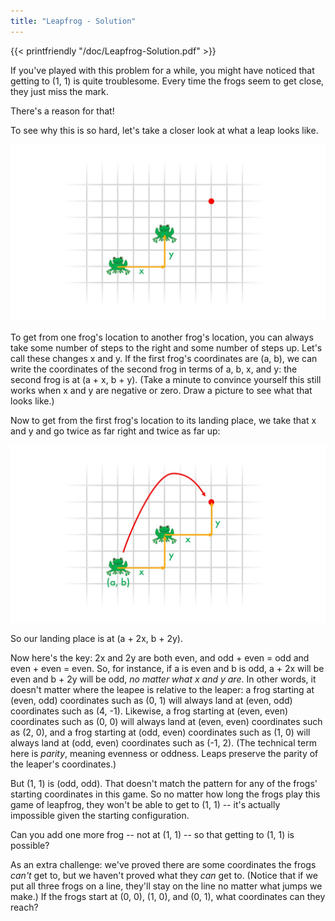 ```yaml
---
title: "Leapfrog - Solution"
---
```



{{< printfriendly "/doc/Leapfrog-Solution.pdf" >}}

If you've played with this problem for a while, you might have noticed that getting to (1, 1) is quite troublesome. Every time the frogs seem to get close, they just miss the mark.

There's a reason for that!

To see why this is so hard, let's take a closer look at what a leap looks like.

![Leap Analysis 1](/img/Leap-Analysis-1.jpg)

To get from one frog's location to another frog's location, you can always take some number of steps to the right and some number of steps up. Let's call these changes x and y. If the first frog's coordinates are (a, b), we can write the coordinates of the second frog in terms of a, b, x, and y: the second frog is at (a + x, b + y). (Take a minute to convince yourself this still works when x and y are negative or zero. Draw a picture to see what that looks like.)

Now to get from the first frog's location to its landing place, we take that x and y and go twice as far right and twice as far up:

![Leap Analysis 2](/img/Leap-Analysis-2.jpg)

So our landing place is at (a + 2x, b + 2y).

Now here's the key: 2x and 2y are both even, and odd + even = odd and even + even = even. So, for instance, if a is even and b is odd, a + 2x will be even and b + 2y will be odd, *no matter what x and y are*. In other words, it doesn't matter where the leapee is relative to the leaper: a frog starting at (even, odd) coordinates such as (0, 1) will always land at (even, odd) coordinates such as (4, -1). Likewise, a frog starting at (even, even) coordinates such as (0, 0) will always land at (even, even) coordinates such as (2, 0), and a frog starting at (odd, even) coordinates such as (1, 0) will always land at (odd, even) coordinates such as (-1, 2). (The technical term here is *parity*, meaning evenness or oddness. Leaps preserve the parity of the leaper's coordinates.)

But (1, 1) is (odd, odd). That doesn't match the pattern for any of the frogs' starting coordinates in this game. So no matter how long the frogs play this game of leapfrog, they won't be able to get to (1, 1) -- it's actually impossible given the starting configuration.

Can you add one more frog -- not at (1, 1) -- so that getting to (1, 1) is possible?

As an extra challenge: we've proved there are some coordinates the frogs *can't* get to, but we haven't proved what they *can* get to. (Notice that if we put all three frogs on a line, they'll stay on the line no matter what jumps we make.) If the frogs start at (0, 0), (1, 0), and (0, 1), what coordinates can they reach?

